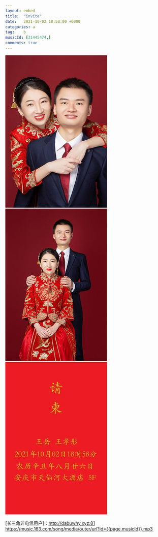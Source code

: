 ```yaml
---
layout: embed
title:  "invite"
date:   2021-10-02 18:58:00 +0000
categories: a
tag:	b
musicId: [31445474,]
comments: true
---
```


![](../assets/img/1.jpg)
![](../assets/img/2.jpg)  
![](../assets/img/3.jpg)  
<!--img src="../assets/img/1.jpg" width="70%" height="70%" /-->  

[长三角电信用户]: http://dabuwhy.xyz
[长三角非电信用户]：http://dabuwhy.xyz:81
<mp3>https://music.163.com/song/media/outer/url?id={{page.musicId}}.mp3</mp3> <br/>


